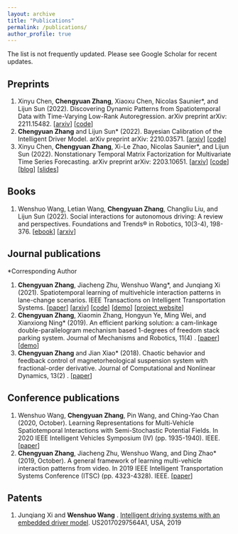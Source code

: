 ```yaml
---
layout: archive
title: "Publications"
permalink: /publications/
author_profile: true
---
```



[//]: # (APA)

The list is not frequently updated. Please see Google Scholar for recent updates.

## Preprints

1. Xinyu Chen, **Chengyuan Zhang**, Xiaoxu Chen, Nicolas Saunier*, and Lijun Sun (2022). Discovering Dynamic Patterns from
   Spatiotemporal Data
   with Time-Varying Low-Rank Autoregression. arXiv preprint arXiv:
   2211.15482. [[arxiv](https://arxiv.org/abs/2211.15482)] [[code](https://github.com/xinychen/vars)]
2. **Chengyuan Zhang** and Lijun Sun* (2022). Bayesian Calibration of the Intelligent Driver Model. arXiv preprint
   arXiv:
   2210.03571. [[arxiv](https://arxiv.org/abs/2210.03571)] [[code](https://github.com/Chengyuan-Zhang/IDM_Bayesian_Calibration)]
2. Xinyu Chen, **Chengyuan Zhang**, Xi-Le Zhao, Nicolas Saunier*, and Lijun Sun (2022). Nonstationary Temporal Matrix
   Factorization for
   Multivariate Time Series Forecasting. arXiv preprint arXiv:
   2203.10651. [[arxiv](https://arxiv.org/abs/2203.10651)] [[code](https://github.com/xinychen/tracebase)] [[blog](https://medium.com/p/4705df163fcf)] [[slides](https://xinychen.github.io/slides/notmf.pdf)]

## Books

1. Wenshuo Wang, Letian Wang, **Chengyuan Zhang**, Changliu Liu, and Lijun Sun (2022). Social interactions for
   autonomous driving: A review and perspectives. Foundations and Trends® in Robotics, 10(3-4),
   198-376. [[ebook](https://www.nowpublishers.com/article/Details/ROB-078)] [[arxiv](https://arxiv.org/abs/2208.07541)]

## Journal publications

*Corresponding Author

1. **Chengyuan Zhang**, Jiacheng Zhu, Wenshuo Wang*, and Junqiang Xi (2021). Spatiotemporal learning of multivehicle
   interaction patterns in lane-change scenarios. IEEE Transactions on Intelligent Transportation
   Systems. [[paper](https://ieeexplore.ieee.org/abstract/document/9357407)] [[arxiv](https://arxiv.org/abs/2003.00759)] [[code](https://github.com/Chengyuan-Zhang/Gaussian_Velocity_Field)] [[demo](https://youtu.be/AcyDn43hb7I)] [[project website](https://chengyuan-zhang.github.io/Multivehicle-Interaction/)]
2. **Chengyuan Zhang**, Xiaomin Zhang, Hongyun Ye, Ming Wei, and Xianxiong Ning* (2019). An efficient parking solution:
   a cam-linkage double-parallelogram mechanism based 1-degrees of freedom stack parking system. Journal of Mechanisms
   and Robotics, 11(4)
   . [[paper](https://mechanismsrobotics.asmedigitalcollection.asme.org/article.aspx?articleid=2733268)] [[demo](https://youtu.be/lmwdDsUXUw8)]
3. **Chengyuan Zhang** and Jian Xiao* (2018). Chaotic behavior and feedback control of
   magnetorheological suspension system with fractional-order derivative. Journal of Computational and Nonlinear
   Dynamics, 13(2)
   . [[paper](https://asmedigitalcollection.asme.org/computationalnonlinear/article/13/2/021007/473529/Chaotic-Behavior-and-Feedback-Control-of)]

## Conference publications

1. Wenshuo Wang, **Chengyuan Zhang**, Pin Wang, and Ching-Yao Chan (2020, October). Learning Representations for
   Multi-Vehicle Spatiotemporal Interactions with Semi-Stochastic Potential Fields. In 2020 IEEE Intelligent Vehicles
   Symposium (IV) (pp. 1935-1940). IEEE. [[paper](https://ieeexplore.ieee.org/abstract/document/9304849)]
2. **Chengyuan Zhang**, Jiacheng Zhu, Wenshuo Wang, and Ding Zhao* (2019, October). A general framework of learning
   multi-vehicle interaction patterns from video. In 2019 IEEE Intelligent Transportation Systems Conference (ITSC) (pp.
   4323-4328). IEEE. [[paper](https://ieeexplore.ieee.org/abstract/document/8917212)]

## Patents

1. Junqiang Xi and **Wenshuo Wang**
   . [Intelligent driving systems with an embedded driver model](https://patents.google.com/patent/US10286900B2/en).
   US20170297564A1, USA, 2019
